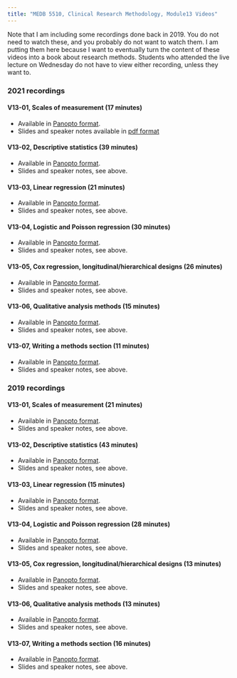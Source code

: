 ```yaml
---
title: "MEDB 5510, Clinical Research Methodology, Module13 Videos"
---
```


Note that I am including some recordings done back in 2019. You do not need to watch these, and you probably do not want to watch them. I am putting them here because I want to eventually turn the content of these videos into a book about research methods. Students who attended the live lecture on Wednesday do not have to view either recording, unless they want to.

### 2021 recordings

#### V13-01, Scales of measurement (17 minutes)

+ Available in [Panopto format][v1301].
+ Slides and speaker notes available in [pdf format][g1301]

#### V13-02, Descriptive statistics (39 minutes)

+ Available in [Panopto format][v1302].
+ Slides and speaker notes, see above.

#### V13-03, Linear regression (21 minutes)

+ Available in [Panopto format][v1303].
+ Slides and speaker notes, see above.

#### V13-04, Logistic and Poisson regression (30 minutes)

+ Available in [Panopto format][v1304].
+ Slides and speaker notes, see above.

#### V13-05, Cox regression, longitudinal/hierarchical designs (26 minutes)

+ Available in [Panopto format][v1305].
+ Slides and speaker notes, see above.

#### V13-06, Qualitative analysis methods (15 minutes)

+ Available in [Panopto format][v1306].
+ Slides and speaker notes, see above.

#### V13-07, Writing a methods section (11 minutes)

+ Available in [Panopto format][v1307].
+ Slides and speaker notes, see above.

### 2019 recordings

#### V13-01, Scales of measurement (21 minutes)

+ Available in [Panopto format][u1301].
+ Slides and speaker notes, see above.

#### V13-02, Descriptive statistics (43 minutes)

+ Available in [Panopto format][u1302].
+ Slides and speaker notes, see above.

#### V13-03, Linear regression (15 minutes)

+ Available in [Panopto format][u1303].
+ Slides and speaker notes, see above.

#### V13-04, Logistic and Poisson regression (28 minutes)

+ Available in [Panopto format][u1304].
+ Slides and speaker notes, see above.

#### V13-05, Cox regression, longitudinal/hierarchical designs (13 minutes)

+ Available in [Panopto format][u1305].
+ Slides and speaker notes, see above.

#### V13-06, Qualitative analysis methods (13 minutes)

+ Available in [Panopto format][u1305].
+ Slides and speaker notes, see above.

#### V13-07, Writing a methods section (16 minutes)

+ Available in [Panopto format][u1305].
+ Slides and speaker notes, see above.

[g1301]: https://github.com/pmean/classes/blob/master/clinical-research-methodology/results/video13-slides-and-speaker-notes.pdf

[v1301]: https://umkc.hosted.panopto.com/Panopto/Pages/Viewer.aspx?id=b5f5736b-6ddc-431c-88a8-ad1d0109e974
[v1302]: https://umkc.hosted.panopto.com/Panopto/Pages/Viewer.aspx?id=1c958d2a-aed2-4280-abe8-ad1d010ebaa6
[v1303]: https://umkc.hosted.panopto.com/Panopto/Pages/Viewer.aspx?id=791c3ec2-5ea1-41e3-84d2-ad1d0119b84e
[v1304]: https://umkc.hosted.panopto.com/Panopto/Pages/Viewer.aspx?id=8a189e28-d16b-4036-92de-ad1d012b2d44
[v1305]: https://umkc.hosted.panopto.com/Panopto/Pages/Viewer.aspx?id=583eeaed-5cc0-43a8-a205-ad1d0133b0f1
[v1306]: https://umkc.hosted.panopto.com/Panopto/Pages/Viewer.aspx?id=96bb7ce2-0dae-43de-951d-ad1d013b3106
[v1307]: https://umkc.hosted.panopto.com/Panopto/Pages/Viewer.aspx?id=ec002302-3205-403d-92fd-ad1d013fad0b

[u1301]: https://umkc.hosted.panopto.com/Panopto/Pages/Viewer.aspx?id=0b84e985-8a2e-48a0-adc1-aa410183dd2b
[u1302]: https://umkc.hosted.panopto.com/Panopto/Pages/Viewer.aspx?id=6ed2b142-d327-49d9-8d7c-aa41018aa5cc
[u1303]: https://umkc.hosted.panopto.com/Panopto/Pages/Viewer.aspx?id=8faedada-78a3-41be-a820-aa42000bdceb
[u1304]: https://umkc.hosted.panopto.com/Panopto/Pages/Viewer.aspx?id=34e5210e-fdc0-40e8-a00f-aa420010c32f
[u1305]: https://umkc.hosted.panopto.com/Panopto/Pages/Viewer.aspx?id=d109b84d-d846-4327-9f39-aa420019da92
[u1306]: https://umkc.hosted.panopto.com/Panopto/Pages/Viewer.aspx?id=9aec7515-402e-47cc-a070-aa420023c776
[u1307]: https://umkc.hosted.panopto.com/Panopto/Pages/Viewer.aspx?id=5a89f278-aa98-4324-bb90-aa420028e0a7
